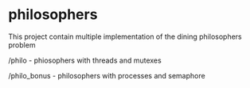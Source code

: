 # philosophers
This project contain multiple implementation of the dining philosophers problem

/philo - phiosophers with threads and mutexes

/philo_bonus - philosophers with processes and semaphore
